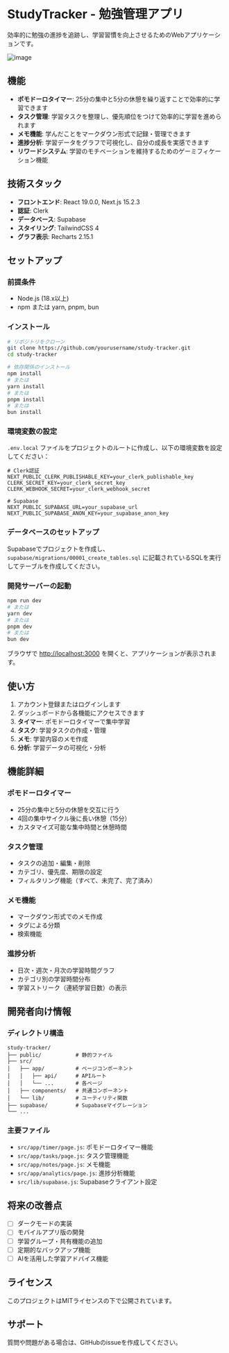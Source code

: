 # StudyTracker - 勉強管理アプリ

効率的に勉強の進捗を追跡し、学習習慣を向上させるためのWebアプリケーションです。

![image](https://portfolio-project-five-sandy.vercel.app/images/fullstudy.png)

## 機能

- **ポモドーロタイマー**: 25分の集中と5分の休憩を繰り返すことで効率的に学習できます
- **タスク管理**: 学習タスクを整理し、優先順位をつけて効率的に学習を進められます
- **メモ機能**: 学んだことをマークダウン形式で記録・管理できます
- **進捗分析**: 学習データをグラフで可視化し、自分の成長を実感できます
- **リワードシステム**: 学習のモチベーションを維持するためのゲーミフィケーション機能

## 技術スタック

- **フロントエンド**: React 19.0.0, Next.js 15.2.3
- **認証**: Clerk
- **データベース**: Supabase
- **スタイリング**: TailwindCSS 4
- **グラフ表示**: Recharts 2.15.1

## セットアップ

### 前提条件

- Node.js (18.x以上)
- npm または yarn, pnpm, bun

### インストール

```bash
# リポジトリをクローン
git clone https://github.com/yourusername/study-tracker.git
cd study-tracker

# 依存関係のインストール
npm install
# または
yarn install
# または
pnpm install
# または
bun install
```

### 環境変数の設定

`.env.local` ファイルをプロジェクトのルートに作成し、以下の環境変数を設定してください：

```
# Clerk認証
NEXT_PUBLIC_CLERK_PUBLISHABLE_KEY=your_clerk_publishable_key
CLERK_SECRET_KEY=your_clerk_secret_key
CLERK_WEBHOOK_SECRET=your_clerk_webhook_secret

# Supabase
NEXT_PUBLIC_SUPABASE_URL=your_supabase_url
NEXT_PUBLIC_SUPABASE_ANON_KEY=your_supabase_anon_key
```

### データベースのセットアップ

Supabaseでプロジェクトを作成し、`supabase/migrations/00001_create_tables.sql` に記載されているSQLを実行してテーブルを作成してください。

### 開発サーバーの起動

```bash
npm run dev
# または
yarn dev
# または
pnpm dev
# または
bun dev
```

ブラウザで [http://localhost:3000](http://localhost:3000) を開くと、アプリケーションが表示されます。

## 使い方

1. アカウント登録またはログインします
2. ダッシュボードから各機能にアクセスできます
3. **タイマー**: ポモドーロタイマーで集中学習
4. **タスク**: 学習タスクの作成・管理
5. **メモ**: 学習内容のメモ作成
6. **分析**: 学習データの可視化・分析

## 機能詳細

### ポモドーロタイマー
- 25分の集中と5分の休憩を交互に行う
- 4回の集中サイクル後に長い休憩（15分）
- カスタマイズ可能な集中時間と休憩時間

### タスク管理
- タスクの追加・編集・削除
- カテゴリ、優先度、期限の設定
- フィルタリング機能（すべて、未完了、完了済み）

### メモ機能
- マークダウン形式でのメモ作成
- タグによる分類
- 検索機能

### 進捗分析
- 日次・週次・月次の学習時間グラフ
- カテゴリ別の学習時間分布
- 学習ストリーク（連続学習日数）の表示

## 開発者向け情報

### ディレクトリ構造

```
study-tracker/
├── public/           # 静的ファイル
├── src/
│   ├── app/          # ページコンポーネント
│   │   ├── api/      # APIルート
│   │   └── ...       # 各ページ
│   ├── components/   # 共通コンポーネント
│   └── lib/          # ユーティリティ関数
├── supabase/         # Supabaseマイグレーション
└── ...
```

### 主要ファイル

- `src/app/timer/page.js`: ポモドーロタイマー機能
- `src/app/tasks/page.js`: タスク管理機能
- `src/app/notes/page.js`: メモ機能
- `src/app/analytics/page.js`: 進捗分析機能
- `src/lib/supabase.js`: Supabaseクライアント設定

## 将来の改善点

- [ ] ダークモードの実装
- [ ] モバイルアプリ版の開発
- [ ] 学習グループ・共有機能の追加
- [ ] 定期的なバックアップ機能
- [ ] AIを活用した学習アドバイス機能

## ライセンス

このプロジェクトはMITライセンスの下で公開されています。



## サポート

質問や問題がある場合は、GitHubのissueを作成してください。
